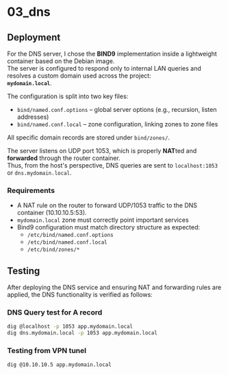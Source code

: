 # 03_dns

## Deployment

For the DNS server, I chose the **BIND9** implementation inside a lightweight container based on the Debian image.  
The server is configured to respond only to internal LAN queries and resolves a custom domain used across the project:  
**`mydomain.local`**.

The configuration is split into two key files:

- `bind/named.conf.options` – global server options (e.g., recursion, listen addresses)
- `bind/named.conf.local` – zone configuration, linking zones to zone files

All specific domain records are stored under `bind/zones/`.

The server listens on UDP port 1053, which is properly **NAT**ted and **forwarded** through the router container.  
Thus, from the host's perspective, DNS queries are sent to `localhost:1053` or `dns.mydomain.local`.

### Requirements

- A NAT rule on the router to forward UDP/1053 traffic to the DNS container (10.10.10.5:53).
- `mydomain.local` zone must correctly point important services
- Bind9 configuration must match directory structure as expected:
  - `/etc/bind/named.conf.options`
  - `/etc/bind/named.conf.local`
  - `/etc/bind/zones/*`

## Testing

After deploying the DNS service and ensuring NAT and forwarding rules are applied, the DNS functionality is verified as follows:

### DNS Query test for A record

```bash
dig @localhost -p 1053 app.mydomain.local
dig dns.mydomain.local -p 1053 app.mydomain.local
```
### Testing from VPN tunel
```bash
dig @10.10.10.5 app.mydomain.local
```